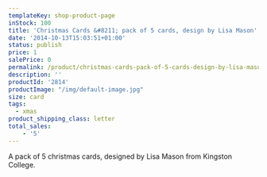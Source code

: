```yaml
---
templateKey: shop-product-page
inStock: 100
title: 'Christmas Cards &#8211; pack of 5 cards, design by Lisa Mason'
date: '2014-10-13T15:03:51+01:00'
status: publish
price: 1
salePrice: 0
permalink: /product/christmas-cards-pack-of-5-cards-design-by-lisa-mason
description: ''
productId: '2814'
productImage: "/img/default-image.jpg"
size: card
tags:
  - xmas
product_shipping_class: letter
total_sales:
    - '5'
---
```

A pack of 5 christmas cards, designed by Lisa Mason from Kingston College.